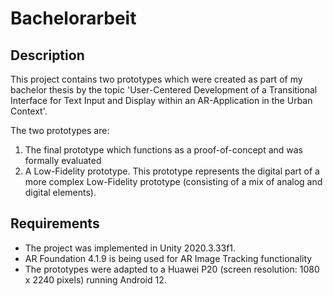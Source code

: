 # Bachelorarbeit

## Description
This project contains two prototypes which were created as part of my bachelor thesis by the topic 'User-Centered Development of a Transitional Interface for Text Input and Display within an AR-Application in the Urban Context'.

The two prototypes are:
1. The final prototype which functions as a proof-of-concept and was formally evaluated 
2. A Low-Fidelity prototype. This prototype represents the digital part of a more complex Low-Fidelity prototype (consisting of a mix of analog and digital elements).


## Requirements
* The project was implemented in Unity 2020.3.33f1.
* AR Foundation 4.1.9 is being used for AR Image Tracking functionality
* The prototypes were adapted to a Huawei P20 (screen resolution: 1080 x 2240 pixels) running Android 12.

